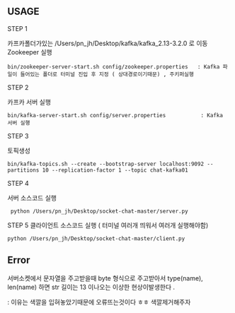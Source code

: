 
## USAGE 

STEP 1

카프카폴더가있는 /Users/pn_jh/Desktop/kafka/kafka_2.13-3.2.0 로 이동
Zookeeper 실행
```  
bin/zookeeper-server-start.sh config/zookeeper.properties   : Kafka 파일이 들어있는 폴더로 터미널 진입 후 지정 ( 상대경로이기때문) , 주키퍼실행
```

STEP 2

카프카 서버 실행
```
bin/kafka-server-start.sh config/server.properties           : Kafka 서버 실행
```

STEP 3

토픽생성
```
bin/kafka-topics.sh --create --bootstrap-server localhost:9092 --partitions 10 --replication-factor 1 --topic chat-kafka01
```

STEP 4

서버 소스코드 실행 

```
 python /Users/pn_jh/Desktop/socket-chat-master/server.py
```
STEP 5
클라이언트 소스코드 실행 ( 터미널 여러개 띄워서 여러개 실행해야함)

```
python /Users/pn_jh/Desktop/socket-chat-master/client.py
```



























## Error 

서버소켓에서 문자열을 주고받을때 byte 형식으로 주고받아서 type(name), len(name) 하면 str 길이는 13 이나오는 이상한 현상이발생한다 .

: 이유는 색깔을 입혀놓았기때문에 오류뜨는것이다 ㅎㅎ 색깔제거해주자
